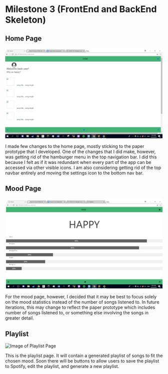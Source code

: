 Milestone 3 (FrontEnd and BackEnd Skeleton)
====

## Home Page

![Image of Home Page](https://github.com/easonychang/cogs121/blob/master/public/images/Milestone3/homepage.png)

I made few changes to the home page, mostly sticking to the paper prototype that I developed. One of the changes that I did make, however, was getting rid of the hamburger menu in the top navigation bar. I did this because I felt as if it was redundant when every part of the app can be accessed via other visible icons. I am also considering getting rid of the top navbar entirely and moving the settings icon to the bottom nav bar. 

## Mood Page

![Image of Mood Page](https://github.com/easonychang/cogs121/blob/master/public/images/Milestone3/moodpage.png)

For the mood page, however, I decided that it may be best to focus solely on the mood statistics instead of the number of songs listened to. In future iterations, this may change to reflect the paper prototype which includes number of songs listened to, or something else involving the songs in greater detail. 


## Playlist

![Image of Playlist Page]()

This is the playlist page. It will contain a generated playlist of songs to fit the chosen mood. Soon there will be buttons to allow users to save the playlist to Spotify, edit the playlist, and generate a new playlist.